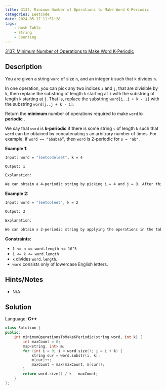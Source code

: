 ```yaml
---
title: 3137. Minimum Number of Operations to Make Word K-Periodic
categories: Leetcode
date: 2024-05-17 11:51:28
tags:
    - Hash Table
    - String
    - Counting
---
```


[3137. Minimum Number of Operations to Make Word K-Periodic](https://leetcode.com/problems/minimum-number-of-operations-to-make-word-k-periodic/description/)

## Description

You are given a string `word` of size `n`, and an integer `k` such that `k` divides `n`.

In one operation, you can pick any two indices `i` and `j`, that are divisible by `k`, then replace the substring of length `k` starting at `i` with the substring of length `k` starting at `j`. That is, replace the substring `word[i..i + k - 1]` with the substring `word[j..j + k - 1]`.

Return the **minimum**  number of operations required to make `word` **k-periodic** .

We say that `word` is **k-periodic**  if there is some string `s` of length `k` such that `word` can be obtained by concatenating `s` an arbitrary number of times. For example, if `word == “ababab”`, then `word` is 2-periodic for `s = "ab"`.

**Example 1:**

```bash
Input: word = "leetcodeleet", k = 4

Output: 1

Explanation:

We can obtain a 4-periodic string by picking i = 4 and j = 0. After this operation, word becomes equal to "leetleetleet".
```

**Example 2:**

```bash
Input: word = "leetcoleet", k = 2

Output: 3

Explanation:

We can obtain a 2-periodic string by applying the operations in the table below.
```

**Constraints:**

- `1 <= n == word.length <= 10^5`
- `1 <= k <= word.length`
- `k` divides `word.length`.
- `word` consists only of lowercase English letters.

## Hints/Notes

- N/A

## Solution

Language: **C++**

```C++
class Solution {
public:
    int minimumOperationsToMakeKPeriodic(string word, int k) {
        int maxCount = 0;
        map<string, int> m;
        for (int i = 0; i < word.size(); i = i + k) {
            string cur = word.substr(i, k);
            m[cur]++;
            maxCount = max(maxCount, m[cur]);
        }
        return word.size() / k - maxCount;
    }
};
```
